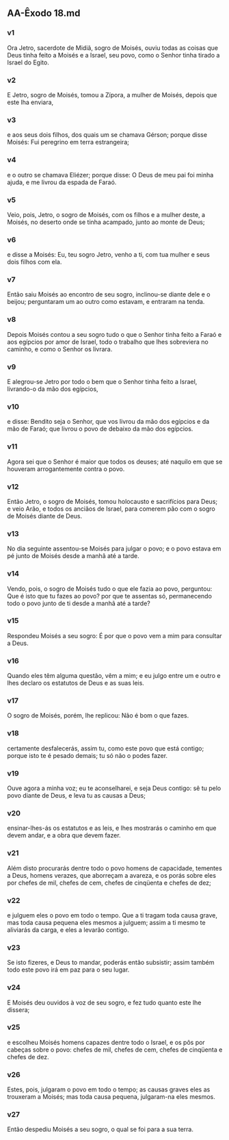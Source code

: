 ## AA-Êxodo 18.md
### v1
 Ora Jetro, sacerdote de Midiã, sogro de Moisés, ouviu todas as coisas que Deus tinha feito a Moisés e a Israel, seu povo, como o Senhor tinha tirado a Israel do Egito.
### v2
 E Jetro, sogro de Moisés, tomou a Zípora, a mulher de Moisés, depois que este lha enviara,
### v3
 e aos seus dois filhos, dos quais um se chamava Gérson; porque disse Moisés: Fui peregrino em terra estrangeira;
### v4
 e o outro se chamava Eliézer; porque disse: O Deus de meu pai foi minha ajuda, e me livrou da espada de Faraó.
### v5
 Veio, pois, Jetro, o sogro de Moisés, com os filhos e a mulher deste, a Moisés, no deserto onde se tinha acampado, junto ao monte de Deus;
### v6
 e disse a Moisés: Eu, teu sogro Jetro, venho a ti, com tua mulher e seus dois filhos com ela.
### v7
 Então saiu Moisés ao encontro de seu sogro, inclinou-se diante dele e o beijou; perguntaram um ao outro como estavam, e entraram na tenda.
### v8
 Depois Moisés contou a seu sogro tudo o que o Senhor tinha feito a Faraó e aos egípcios por amor de Israel, todo o trabalho que lhes sobreviera no caminho, e como o Senhor os livrara.
### v9
 E alegrou-se Jetro por todo o bem que o Senhor tinha feito a Israel, livrando-o da mão dos egípcios,
### v10
 e disse: Bendito seja o Senhor, que vos livrou da mão dos egípcios e da mão de Faraó; que livrou o povo de debaixo da mão dos egípcios.
### v11
 Agora sei que o Senhor é maior que todos os deuses; até naquilo em que se houveram arrogantemente contra o povo.
### v12
 Então Jetro, o sogro de Moisés, tomou holocausto e sacrifícios para Deus; e veio Arão, e todos os anciãos de Israel, para comerem pão com o sogro de Moisés diante de Deus.
### v13
 No dia seguinte assentou-se Moisés para julgar o povo; e o povo estava em pé junto de Moisés desde a manhã até a tarde.
### v14
 Vendo, pois, o sogro de Moisés tudo o que ele fazia ao povo, perguntou: Que é isto que tu fazes ao povo? por que te assentas só, permanecendo todo o povo junto de ti desde a manhã até a tarde?
### v15
 Respondeu Moisés a seu sogro: É por que o povo vem a mim para consultar a Deus.
### v16
 Quando eles têm alguma questão, vêm a mim; e eu julgo entre um e outro e lhes declaro os estatutos de Deus e as suas leis.
### v17
 O sogro de Moisés, porém, lhe replicou: Não é bom o que fazes.
### v18
 certamente desfalecerás, assim tu, como este povo que está contigo; porque isto te é pesado demais; tu só não o podes fazer.
### v19
 Ouve agora a minha voz; eu te aconselharei, e seja Deus contigo: sê tu pelo povo diante de Deus, e leva tu as causas a Deus;
### v20
 ensinar-lhes-ás os estatutos e as leis, e lhes mostrarás o caminho em que devem andar, e a obra que devem fazer.
### v21
 Além disto procurarás dentre todo o povo homens de capacidade, tementes a Deus, homens verazes, que aborreçam a avareza, e os porás sobre eles por chefes de mil, chefes de cem, chefes de cinqüenta e chefes de dez;
### v22
 e julguem eles o povo em todo o tempo. Que a ti tragam toda causa grave, mas toda causa pequena eles mesmos a julguem; assim a ti mesmo te aliviarás da carga, e eles a levarão contigo.
### v23
 Se isto fizeres, e Deus to mandar, poderás então subsistir; assim também todo este povo irá em paz para o seu lugar.
### v24
 E Moisés deu ouvidos à voz de seu sogro, e fez tudo quanto este lhe dissera;
### v25
 e escolheu Moisés homens capazes dentre todo o Israel, e os pôs por cabeças sobre o povo: chefes de mil, chefes de cem, chefes de cinqüenta e chefes de dez.
### v26
 Estes, pois, julgaram o povo em todo o tempo; as causas graves eles as trouxeram a Moisés; mas toda causa pequena, julgaram-na eles mesmos.
### v27
 Então despediu Moisés a seu sogro, o qual se foi para a sua terra.
